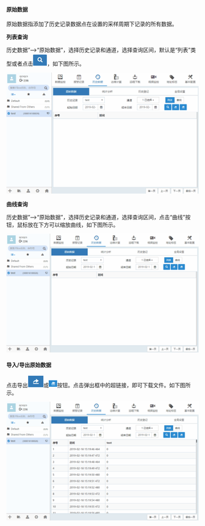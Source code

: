 #### **原始数据**  

原始数据指添加了历史记录数据点在设置的采样周期下记录的所有数据。  

**列表查询**  

历史数据”-->“原始数据”，选择历史记录和通道，选择查询区间，默认是“列表”类型或者点击![查询历史报警](Images/search.png)，如下图所示。  

![添加盒子分组](Images/OriginalData.gif)  

**曲线查询**  

历史数据”-->“原始数据”，选择历史记录和通道，选择查询区间，点击“曲线”按钮，鼠标放在下方可以缩放曲线，如下图所示。  

![添加盒子分组](Images/CurveRawData.gif)  

#### **导入/导出原始数据**  

点击导出![导出历史数据](Images/export.png)或![导出历史数据](Images/Exportitems.png)按钮。点击弹出框中的超链接，即可下载文件。如下图所示。  

![添加盒子分组](Images/exportHistoryData.gif)  
